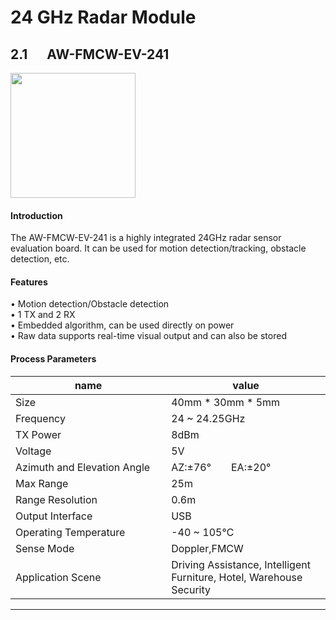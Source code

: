 #  24 GHz Radar Module



## 2.1 &emsp; AW-FMCW-EV-241   
<img src="https://raw.githubusercontent.com/evangg007/evangg007.github.io/master/img/AW-FMCW-EV-241.jpg" width="200" height="200"/>

#### Introduction 
The AW-FMCW-EV-241 is a highly integrated 24GHz radar sensor evaluation board. It can be used for motion detection/tracking, obstacle detection, etc.
#### Features
&bull; Motion detection/Obstacle detection    
&bull; 1 TX and 2 RX       
&bull; Embedded algorithm, can be used directly on power    
&bull; Raw data supports real-time visual output and can also be stored  

#### Process Parameters

<style>
table th:first-of-type {
    width: 25%;
}
table th:nth-of-type(2) {
    width: 25%;
}

</style>

| name                          | value                   |
|-------------------------------|-------------------------|
| Size                          | 40mm * 30mm * 5mm       |
| Frequency                     | 24 ~ 24.25GHz           |
| TX Power                      | 8dBm                    |
| Voltage                       | 5V                      |
| Azimuth and Elevation Angle   | AZ:±76°&emsp;&emsp;EA:±20°|
| Max Range                     | 25m                     |
| Range Resolution              | 0.6m                    |
| Output Interface              | USB                     |
| Operating Temperature         | -40 ~ 105℃             |
| Sense Mode                    | Doppler,FMCW            |
| Application Scene             | Driving Assistance, Intelligent Furniture, Hotel, Warehouse Security|

----------------------------------------------------------------------------
